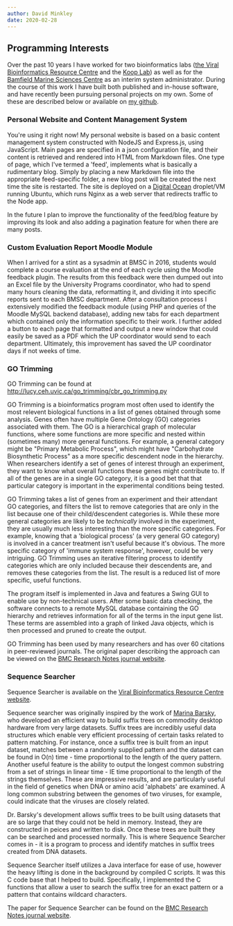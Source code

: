 ```yaml
---
author: David Minkley
date: 2020-02-28
---
```

<div class="a-lot-of-text">

## Programming Interests

Over the past 10 years I have worked for two bioinformatics labs ([the Viral Bioinformatics Resource Centre](https://4virology.net/) and the [Koop Lab](http://lucy.ceh.uvic.ca/cbr_main.py)) as well as for the [Bamfield Marine Sciences Centre](http://www.bamfieldmsc.com) as an interim system administrator.  During the course of this work I have built both published and in-house software, and have recently been pursuing personal projects on my own.  Some of these are described below or available on [my github](https://github.com/dminkley).

### Personal Website and Content Management System

You're using it right now!  My personal website is based on a basic content management system constructed with NodeJS and Express.js, using JavaScript.  Main pages are specified in a json configuration file, and their content is retrieved and rendered into HTML from Markdown files.  One type of page, which I've termed a 'feed', implements what is basically a rudimentary blog.  Simply by placing a new Markdown file into the appropriate feed-specific folder, a new blog post will be created the next time the site is restarted.  The site is deployed on a [Digital Ocean](https://www.digitalocean.com) droplet/VM running Ubuntu, which runs Nginx as a web server that redirects traffic to the Node app.

In the future I plan to improve the functionality of the feed/blog feature by improving its look and also adding a pagination feature for when there are many posts. 

### Custom Evaluation Report Moodle Module

When I arrived for a stint as a sysadmin at BMSC in 2016, students would complete a course evaluation at the end of each cycle using the Moodle feedback plugin.  The results from this feedback were then dumped out into an Excel file by the University Programs coordinator, who had to spend many hours cleaning the data, reformatting it, and dividing it into specific reports sent to each BMSC department.  After a consultation process I extensively modified the feedback module (using PHP and queries of the Moodle MySQL backend database), adding new tabs for each department which contained only the information specific to their work.  I further added a button to each page that formatted and output a new window that could easily be saved as a PDF which the UP coordinator would send to each department.  Ultimately, this improvement has saved the UP coordinator days if not weeks of time.

### GO Trimming
GO Trimming can be found at http://lucy.ceh.uvic.ca/go_trimming/cbr_go_trimming.py

GO Trimming is a bioinformatics program most often used to identify the most relevent biological functions in a list of genes obtained through some analysis.  Genes often have multiple Gene Ontology (GO) categories associated with them.  The GO is a hierarchical graph of molecular functions, where some functions are more specific and nested within (sometimes many) more general functions.  For example, a general category might be "Primary Metabolic Process", which might have "Carbohydrate Biosynthetic Process" as a more specific descendent node in the hierarchy.  When researchers identify a set of genes of interest through an experiment, they want to know what overall functions these genes might contribute to.  If all of the genes are in a single GO category, it is a good bet that that particular category is important in the experimental conditions being tested.

GO Trimming takes a list of genes from an experiment and their attendant GO categories, and filters the list to remove categories that are only in the list because one of their child/descendent categories is.  While these more general categories are likely to be *technically* involved in the experiment, they are usually much less interesting than the more specific categories.  For example, knowing that a 'biological process' (a very general GO category) is involved in a cancer treatment isn't useful because it's obvious.  The more specific category of 'immune system response', however, could be very intriguing.  GO Trimming uses an iterative filtering process to identify categories which are only included because their descendents are, and removes these categories from the list.  The result is a reduced list of more specific, useful functions.

The program itself is implemented in Java and features a Swing GUI to enable use by non-technical users.  After some basic data checking, the software connects to a remote MySQL database containing the GO hierarchy and retrieves information for all of the terms in the input gene list.  These terms are assembled into a graph of linked Java objects, which is then processed and pruned to create the output.

GO Trimming has been used by many researchers and has over 60 citations in peer-reviewed journals.  The original paper describing the approach can be viewed on the [BMC Research Notes journal website](https://link.springer.com/article/10.1186/1756-0500-4-267).

### Sequence Searcher

Sequence Searcher is available on the [Viral Bioinformatics Resource Centre website](https://4virology.net/virology-ca-tools/sequence-searcher/).

Sequence searcher was originally inspired by the work of [Marina Barsky](http://csci.viu.ca/~barskym/), who developed an efficient way to build suffix trees on commodity desktop hardware from very large datasets.  Suffix trees are incredibly useful data structures which enable very efficient processing of certain tasks related to pattern matching.  For instance, once a suffix tree is built from an input dataset, matches between a randomly supplied pattern and the dataset can be found in O(n) time - time proportional to the length of the query pattern.  Another useful feature is the ability to output the longest common substring from a set of strings in linear time - IE time proportional to the length of the strings themselves.  These are impressive results, and are particularly useful in the field of genetics when DNA or amino acid 'alphabets' are examined.  A long common substring between the genomes of two viruses, for example, could indicate that the viruses are closely related.

Dr. Barsky's development allows suffix trees to be built using datasets that are so large that they could not be held in memory.  Instead, they are constructed in peices and written to disk.  Once these trees are built they can be searched and processed normally.  This is where Sequence Searcher comes in - it is a program to process and identify matches in suffix trees created from DNA datasets.

Sequence Searcher itself utilizes a Java interface for ease of use, however the heavy lifting is done in the background by compiled C scripts.  It was this C code base that I helped to build.  Specifically, I implemented the C functions that allow a user to search the suffix tree for an exact pattern or a pattern that contains wildcard characters.

The paper for Sequence Searcher can be found on the [BMC Research Notes journal website](https://bmcresnotes.biomedcentral.com/articles/10.1186/1756-0500-7-466).

</div>
